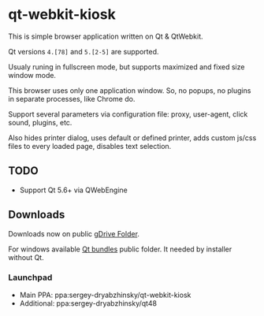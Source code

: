 qt-webkit-kiosk
===============

This is simple browser application written on Qt &amp; QtWebkit. 

Qt versions `4.[78]` and `5.[2-5]` are supported.

Usualy runing in fullscreen mode, but supports maximized and fixed size window mode.

This browser uses only one application window. So, no popups, no plugins in separate processes, like Chrome do.

Support several parameters via configuration file: proxy, user-agent, click sound, plugins, etc.

Also hides printer dialog, uses default or defined printer, adds custom js/css files to every loaded page, disables text selection.

## TODO

- Support Qt 5.6+ via QWebEngine

## Downloads

Downloads now on public [gDrive Folder](https://drive.google.com/folderview?id=0B6CU04AyADvoV19PMlhJSVA2TDQ&usp=sharing).

For windows available [Qt bundles](https://drive.google.com/folderview?id=0B6CU04AyADvoXzUxdW5KeEt5cW8&usp=sharing) public folder. It needed by installer without Qt.

### Launchpad

- Main PPA: ppa:sergey-dryabzhinsky/qt-webkit-kiosk
- Additional: ppa:sergey-dryabzhinsky/qt48
